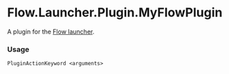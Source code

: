 Flow.Launcher.Plugin.MyFlowPlugin
==================

A plugin for the [Flow launcher](https://github.com/Flow-Launcher/Flow.Launcher).

### Usage

    PluginActionKeyword <arguments>
